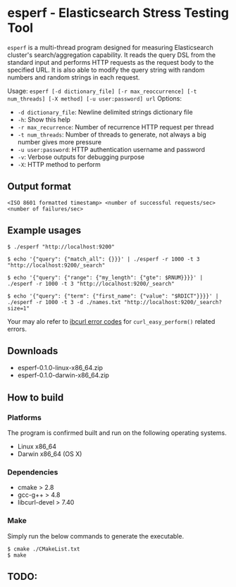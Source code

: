 # esperf - Elasticsearch Stress Testing Tool 

`esperf` is a multi-thread program designed for measuring Elasticsearch cluster's search/aggregation capability.
It reads the query DSL from the standard input and performs HTTP requests as the request body to the specified URL.
It is also able to modify the query string with random numbers and random strings in each request.

Usage: `esperf [-d dictionary_file] [-r max_reoccurrence] [-t num_threads] [-X method] [-u user:password] url`
Options:
- `-d dictionary_file`: Newline delimited strings dictionary file 
- `-h`: Show this help
- `-r max_recurrence`: Number of recurrence HTTP request per thread
- `-t num_threads`: Number of threads to generate, not always a big number gives more pressure
- `-u user:password`: HTTP authentication username and password 
- `-v`: Verbose outputs for debugging purpose
- `-X`: HTTP method to perform

## Output format

    <ISO 8601 formatted timestamp> <number of successful requests/sec> <number of failures/sec>

## Example usages

    $ ./esperf "http://localhost:9200"

    $ echo '{"query": {"match_all": {}}}' | ./esperf -r 1000 -t 3 "http://localhost:9200/_search"
    
    $ echo '{"query": {"range": {"my_length": {"gte": $RNUM}}}}' |  ./esperf -r 1000 -t 3 "http://localhost:9200/_search"
    
    $ echo '{"query": {"term": {"first_name": {"value": "$RDICT"}}}}' | ./esperf -r 1000 -t 3 -d ./names.txt "http://localhost:9200/_search?size=1"

Your may alo refer to [ibcurl error codes](https://curl.haxx.se/libcurl/c/libcurl-errors.html) for `curl_easy_perform()` related errors.

## Downloads

- esperf-0.1.0-linux-x86_64.zip
- esperf-0.1.0-darwin-x86_64.zip

## How to build

### Platforms

The program is confirmed built and run on the following operating systems.

- Linux x86_64
- Darwin x86_64 (OS X)

### Dependencies

- cmake > 2.8
- gcc-g++ > 4.8
- libcurl-devel > 7.40

### Make

Simply run the below commands to generate the executable.

    $ cmake ./CMakeList.txt
    $ make

## TODO:
